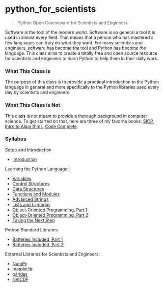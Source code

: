 python_for_scientists
=====================

> Python Open Courseware for Scientists and Engineers

Software is the tool of the modern world. Software is so general a tool it is used in almost every field. That means that a person who has mastered a few languages can truly do what they want. For many scientists and engineers, software has become *the* tool and Python has become *the* language. This class aims to create a totally free and open source resource for scientists and engineers to learn Python to help them in their daily work.

### What This Class is

The purpose of this class is to provide a practical introduction to the Python language in general and more specifically to the Python libraries used every day by scientists and engineers.

### What This Class is Not

This class is not meant to provide a thorough background in computer science. To get started on that, here are three of my favorite books: [SICP](http://amzn.com/0262510871), [Intro to Algorithms](http://amzn.com/0262033844), [Code Complete](http://amzn.com/0735619670).

### Syllabus

Setup and Introduction

 * [Introduction](classes/00_setup_and_intro/lecture_00.md)

Learning the Python Language:

 * [Variables](classes/01_basic_syntax/lecture_01.md)
 * [Control Structures](classes/01_control_statements/lecture_01.5.md)
 * [Data Structures](classes/02_data_structures/lecture_02.md)
 * [Functions and Modules](classes/03_functions_and_modules/lecture_03.md)
 * [Advanced Strings](classes/04_advanced_strings/lecture_04.md)
 * [Lists and Lambdas](classes/05_lists_and_lambdas/lecture_05.md)
 * [Object-Oriented Programming, Part 1](classes/06_object_oriented_programming_1/lecture_06.md)
 * [Object-Oriented Programming, Part 2](classes/07_object_oriented_programming_2/lecture_07.md)
 * [Taking the Next Step](classes/08_taking_the_next_step/lecture_08.md)

Python Standard Libraries

 * [Batteries Included, Part 1](classes/09_std_libs/lecture_09.md)
 * [Batteries Included, Part 2](classes/09_std_libs/lecture_09.5.md)

External Libraries for Scientists and Engineers:

 * [NumPy](classes/10_numpy/lecture_10.md)
 * [matplotlib](classes/11_matplotlib/lecture_11.md)
 * [pandas](classes/12_pandas/lecture_12.md)
 * [NetCDF](classes/13_netcdf/lecture_13.md)

